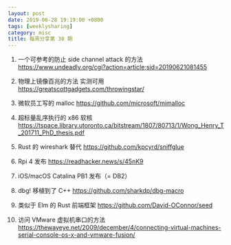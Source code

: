 ```yaml
---
layout: post
date: 2019-06-28 19:19:00 +0800
tags: [weeklysharing]
category: misc
title: 每周分享第 30 期
---
```


1. 一个可参考的防止 side channel attack 的方法 https://www.undeadly.org/cgi?action=article;sid=20190621081455

2. 物理上镜像百兆的方法 实测可用 https://greatscottgadgets.com/throwingstar/

3. 微软员工写的 malloc https://github.com/microsoft/mimalloc

4. 超标量乱序执行的 x86 软核 https://tspace.library.utoronto.ca/bitstream/1807/80713/1/Wong_Henry_T_201711_PhD_thesis.pdf

5. Rust 的 wireshark 替代 https://github.com/kpcyrd/sniffglue

6. Rpi 4 发布 https://readhacker.news/s/45nK9

7. iOS/macOS Catalina PB1 发布（= DB2）

8. dbg! 移植到了 C++ https://github.com/sharkdp/dbg-macro

9. 类似于 Elm 的 Rust 前端框架 https://github.com/David-OConnor/seed

10. 访问 VMware 虚拟机串口的方法 https://thewayeye.net/2009/december/4/connecting-virtual-machines-serial-console-os-x-and-vmware-fusion/

    

